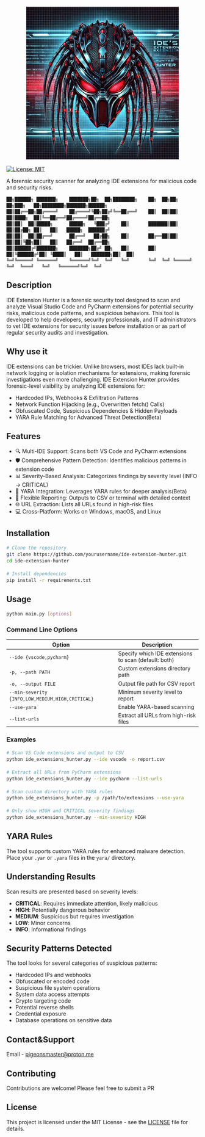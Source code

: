 <p align="center">
  <img src="https://github.com/pigeonsmaster/IDE-Extensions-Hunter/blob/main/Logo.png?raw=true" width="400"><br>
</p>



[![License: MIT](https://img.shields.io/badge/License-MIT-yellow.svg)](https://opensource.org/licenses/MIT)

A forensic security scanner for analyzing IDE extensions for malicious code and security risks.

```
██╗██████╗ ███████╗    ███████╗██╗  ██╗████████╗    ██╗  ██╗██╗   ██╗███╗   ██╗████████╗███████╗██████╗ 
██║██╔══██╗██╔════╝    ██╔════╝╚██╗██╔╝╚══██╔══╝    ██║  ██║██║   ██║████╗  ██║╚══██╔══╝██╔════╝██╔══██╗
██║██║  ██║█████╗      █████╗   ╚███╔╝    ██║       ███████║██║   ██║██╔██╗ ██║   ██║   █████╗  ██████╔╝
██║██║  ██║██╔══╝      ██╔══╝   ██╔██╗    ██║       ██╔══██║██║   ██║██║╚██╗██║   ██║   ██╔══╝  ██╔══██╗
██║██████╔╝███████╗    ███████╗██╔╝ ██╗   ██║       ██║  ██║╚██████╔╝██║ ╚████║   ██║   ███████╗██║  ██║
╚═╝╚═════╝ ╚══════╝    ╚══════╝╚═╝  ╚═╝   ╚═╝       ╚═╝  ╚═╝ ╚═════╝ ╚═╝  ╚═══╝   ╚═╝   ╚══════╝╚═╝  ╚═╝
```

## Description

IDE Extension Hunter is a forensic security tool designed to scan and analyze Visual Studio Code and PyCharm extensions for potential security risks, malicious code patterns, and suspicious behaviors. This tool is developed to help developers, security professionals, and IT administrators to vet IDE extensions for security issues before installation or as part of regular security audits and investigation.

## Why use it

IDE extensions can be trickier. Unlike browsers, most IDEs lack built-in network logging or isolation mechanisms for extensions, making forensic investigations even more challenging.
IDE Extension Hunter provides forensic-level visibility by analyzing IDE extensions for:
    
- Hardcoded IPs, Webhooks & Exfiltration Patterns
- Network Function Hijacking (e.g., Overwritten fetch() Calls)
- Obfuscated Code, Suspicious Dependencies & Hidden Payloads
- YARA Rule Matching for Advanced Threat Detection(Beta)

## Features

- 🔍 Multi-IDE Support: Scans both VS Code and PyCharm extensions
- 🛡️ Comprehensive Pattern Detection: Identifies malicious patterns in extension code
- 📊 Severity-Based Analysis: Categorizes findings by severity level (INFO → CRITICAL)
- 🔬 YARA Integration: Leverages YARA rules for deeper analysis(Beta)
- 📝 Flexible Reporting: Outputs to CSV or terminal with detailed context
- 🌐 URL Extraction: Lists all URLs found in high-risk files
- 💻 Cross-Platform: Works on Windows, macOS, and Linux

## Installation

```bash
# Clone the repository
git clone https://github.com/yourusername/ide-extension-hunter.git
cd ide-extension-hunter

# Install dependencies
pip install -r requirements.txt
```

## Usage

```bash
python main.py [options]
```

### Command Line Options

| Option | Description |
|--------|-------------|
| `--ide {vscode,pycharm}` | Specify which IDE extensions to scan (default: both) |
| `-p, --path PATH` | Custom extensions directory path |
| `-o, --output FILE` | Output file path for CSV report |
| `--min-severity {INFO,LOW,MEDIUM,HIGH,CRITICAL}` | Minimum severity level to report |
| `--use-yara` | Enable YARA-based scanning |
| `--list-urls` | Extract all URLs from high-risk files |

### Examples

```bash
# Scan VS Code extensions and output to CSV
python ide_extensions_hunter.py --ide vscode -o report.csv

# Extract all URLs from PyCharm extensions
python ide_extensions_hunter.py --ide pycharm --list-urls

# Scan custom directory with YARA rules
python ide_extensions_hunter.py -p /path/to/extensions --use-yara

# Only show HIGH and CRITICAL severity findings
python ide_extensions_hunter.py --min-severity HIGH
```

## YARA Rules

The tool supports custom YARA rules for enhanced malware detection. Place your `.yar` or `.yara` files in the `yara/` directory.

## Understanding Results

Scan results are presented based on severity levels:

- **CRITICAL**: Requires immediate attention, likely malicious
- **HIGH**: Potentially dangerous behavior
- **MEDIUM**: Suspicious but requires investigation
- **LOW**: Minor concerns
- **INFO**: Informational findings

## Security Patterns Detected

The tool looks for several categories of suspicious patterns:

- Hardcoded IPs and webhooks
- Obfuscated or encoded code
- Suspicious file system operations
- System data access attempts
- Crypto targeting code
- Potential reverse shells
- Credential exposure
- Database operations on sensitive data

## Contact&Support
Email - pigeonsmaster@proton.me

## Contributing

Contributions are welcome! Please feel free to submit a PR

## License

This project is licensed under the MIT License - see the [LICENSE](LICENSE) file for details.

